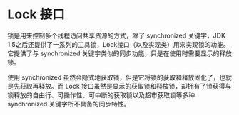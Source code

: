 # Lock 接口

锁是用来控制多个线程访问共享资源的方式，除了 synchronized 关键字，JDK 1.5之后还提供了一系列的工具锁，Lock接口（以及实现类）用来实现锁的功能。它提供了与 synchronized 关键字类似的同步功能，只是在使用时需要显示的释放锁。

使用 synchronized 虽然会隐式地获取锁，但是它将锁的获取和释放固化了，也就是先获取再释放。而 Lock 接口虽然是显示的获取锁和释放锁，却拥有了锁获得与锁释放的自由行、可操作性、可中断的获取锁以及超市获取锁等多种 synchronized 关键字所不具备的同步特性。

